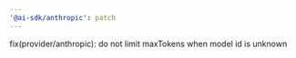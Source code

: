 ```yaml
---
'@ai-sdk/anthropic': patch
---
```


fix(provider/anthropic): do not limit maxTokens when model id is unknown
